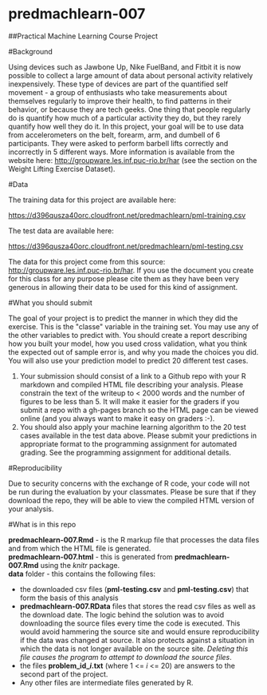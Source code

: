 predmachlearn-007
=================

##Practical Machine Learning Course Project

#Background

Using devices such as Jawbone Up, Nike FuelBand, and Fitbit it is now possible to collect a large amount of data about personal activity relatively inexpensively. These type of devices are part of the quantified self movement - a group of enthusiasts who take measurements about themselves regularly to improve their health, to find patterns in their behavior, or because they are tech geeks. One thing that people regularly do is quantify how much of a particular activity they do, but they rarely quantify how well they do it. In this project, your goal will be to use data from accelerometers on the belt, forearm, arm, and dumbell of 6 participants. They were asked to perform barbell lifts correctly and incorrectly in 5 different ways. More information is available from the website here: http://groupware.les.inf.puc-rio.br/har (see the section on the Weight Lifting Exercise Dataset). 


#Data 

The training data for this project are available here: 

https://d396qusza40orc.cloudfront.net/predmachlearn/pml-training.csv

The test data are available here: 

https://d396qusza40orc.cloudfront.net/predmachlearn/pml-testing.csv

The data for this project come from this source: http://groupware.les.inf.puc-rio.br/har. If you use the document you create for this class for any purpose please cite them as they have been very generous in allowing their data to be used for this kind of assignment. 

#What you should submit

The goal of your project is to predict the manner in which they did the exercise. This is the "classe" variable in the training set. You may use any of the other variables to predict with. You should create a report describing how you built your model, how you used cross validation, what you think the expected out of sample error is, and why you made the choices you did. You will also use your prediction model to predict 20 different test cases. 

1. Your submission should consist of a link to a Github repo with your R markdown and compiled HTML file describing your analysis. Please constrain the text of the writeup to < 2000 words and the number of figures to be less than 5. It will make it easier for the graders if you submit a repo with a gh-pages branch so the HTML page can be viewed online (and you always want to make it easy on graders :-).
2. You should also apply your machine learning algorithm to the 20 test cases available in the test data above. Please submit your predictions in appropriate format to the programming assignment for automated grading. See the programming assignment for additional details. 

#Reproducibility 

Due to security concerns with the exchange of R code, your code will not be run during the evaluation by your classmates. Please be sure that if they download the repo, they will be able to view the compiled HTML version of your analysis. 

#What is in this repo

**predmachlearn-007.Rmd** - is the R markup file that processes the data files and from which the HTML file is generated.  
**predmachlearn-007.html** -  this is generated from **predmachlearn-007.Rmd** using the *knitr* package.  
**data** folder - this contains the following files:  
* the downloaded csv files (**pml-testing.csv** and **pml-testing.csv**) that form the basis of this analysis  
* **predmachlearn-007.RData** files that stores the read csv files as well as the download date. The logic behind the solution was to avoid downloading the source files every time the code is executed. This would avoid hammering the source site and would ensure reproducibility if the data was changed at source. It also protects against a situation in which the data is not longer available on the source site.  *Deleting this file causes the program to attempt to download the source files*.  
* the files **problem_id_*i*.txt** (where 1 <= *i* <= 20) are answers to the second part of the project.  
* Any other files are intermediate files generated by R.



